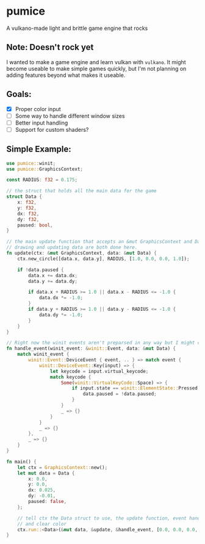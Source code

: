 # pumice
A vulkano-made light and brittle game engine that rocks

## Note: Doesn't rock yet

I wanted to make a game engine and learn vulkan with `vulkano`. It might become useable to make simple games quickly, but I'm not planning on adding features beyond what makes it useable. 

## Goals:
- [X] Proper color input
- [ ] Some way to handle different window sizes
- [ ] Better input handling
- [ ] Support for custom shaders?

## Simple Example:
```rust
use pumice::winit;
use pumice::GraphicsContext;

const RADIUS: f32 = 0.175;

// the struct that holds all the main data for the game
struct Data {
    x: f32,
    y: f32,
    dx: f32,
    dy: f32,
    paused: bool,
}

// the main update function that accepts an &mut GraphicsContext and Data
// drawing and updating data are both done here.
fn update(ctx: &mut GraphicsContext, data: &mut Data) {
    ctx.new_circle([data.x, data.y], RADIUS, [1.0, 0.0, 0.0, 1.0]);

    if !data.paused {
        data.x += data.dx;
        data.y += data.dy;

        if data.x + RADIUS >= 1.0 || data.x - RADIUS <= -1.0 {
            data.dx *= -1.0;
        }
        if data.y + RADIUS >= 1.0 || data.y - RADIUS <= -1.0 {
            data.dy *= -1.0;
        }
    }
}

// Right now the winit events aren't preparsed in any way but I might change that
fn handle_event(winit_event: &winit::Event, data: &mut Data) {
    match winit_event {
        winit::Event::DeviceEvent { event, .. } => match event {
            winit::DeviceEvent::Key(input) => {
                let keycode = input.virtual_keycode;
                match keycode {
                    Some(winit::VirtualKeyCode::Space) => {
                        if input.state == winit::ElementState::Pressed {
                            data.paused = !data.paused;
                        }
                    }
                    _ => {}
                }
            }
            _ => {}
        },
        _ => {}
    }
}

fn main() {
    let ctx = GraphicsContext::new();
    let mut data = Data {
        x: 0.0,
        y: 0.0,
        dx: 0.025,
        dy: -0.01,
        paused: false,
    };

    // tell ctx the Data struct to use, the update function, event handling function,
    // and clear color
    ctx.run::<Data>(&mut data, &update, &handle_event, [0.0, 0.0, 0.0, 1.0]);
}

```
